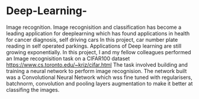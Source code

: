 # Deep-Learning-
Image recognition. Image recognisition and classification has become a leading application for deeplearning which has found applications in health for  cancer diagnosis, self driving cars In this project, car number plate reading in self operated parkings. Applications of Deep learning are still growing exponentially. 
In this project, I and my fellow colleagues performed an Image recognisition task on a CIFAR100 dataset https://www.cs.toronto.edu/~kriz/cifar.html 
The task involved building and training a neural network to perform image recognision. The network  built was a Convolutional Neural Network which wss fine tuned with regularisers, batchnorm, convolution and pooling layers augmentation to make it better at classifing the images.
